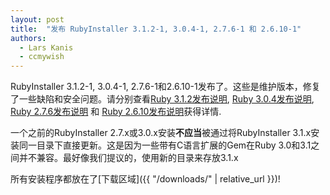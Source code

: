```yaml
---
layout: post
title:  "发布 RubyInstaller 3.1.2-1, 3.0.4-1, 2.7.6-1 和 2.6.10-1"
authors:
  - Lars Kanis
  - ccmywish
---
```

RubyInstaller 3.1.2-1, 3.0.4-1, 2.7.6-1和2.6.10-1发布了。这些是维护版本，修复了一些缺陷和安全问题。请分别查看[Ruby 3.1.2发布说明](https://www.ruby-lang.org/en/news/2022/04/12/ruby-3-1-2-released/), [Ruby 3.0.4发布说明](https://www.ruby-lang.org/en/news/2022/04/12/ruby-3-0-4-released/), [Ruby 2.7.6发布说明](https://www.ruby-lang.org/en/news/2022/04/12/ruby-2-7-6-released/) 和 [Ruby 2.6.10发布说明](www.ruby-lang.org/en/news/2022/04/12/ruby-2-6-10-released/)获得详情.

一个之前的RubyInstaller 2.7.x或3.0.x安装<b>不应当</b>被通过将RubyInstaller 3.1.x安装同一目录下直接更新。这是因为一些带有C语言扩展的Gem在Ruby 3.0和3.1之间并不兼容。最好像我们提议的，使用新的目录来存放3.1.x

所有安装程序都放在了[下载区域]({{ "/downloads/" | relative_url }})!
